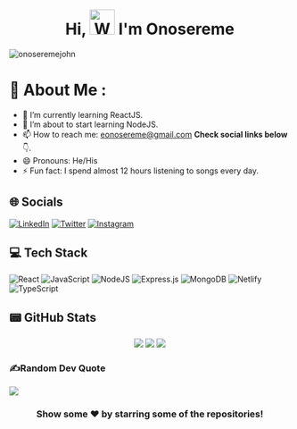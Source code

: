 <h1 align="center"> Hi, <img src="https://raw.githubusercontent.com/nixin72/nixin72/master/wave.gif" 
         alt="Waving hand animated gif"
         height="45"
         width="45" /> I'm Onosereme</h1>

<p align="left"> <img src="https://komarev.com/ghpvc/?username=onoseremejohn&label=Views&color=blue&style=plastic&style=for-the-badge" alt="onoseremejohn" /> </p>

# 💫 About Me :

- 🔭 I’m currently learning ReactJS.
- 🌱 I’m about to start learning NodeJS.
- 📫 How to reach me: eonosereme@gmail.com **Check social links below** 👇.
- 😄 Pronouns: He/His
- ⚡ Fun fact: I spend almost 12 hours listening to songs every day.

## 🌐 Socials

[![LinkedIn](https://img.shields.io/badge/LinkedIn-0077B5?style=for-the-badge&logo=linkedin&logoColor=white)](https://www.linkedin.com/in/onosereme-emuemhonjie-5a5454161) [![Twitter](https://img.shields.io/twitter/follow/onoseremejohn?logo=Twitter&style=for-the-badge)](https://twitter.com/onoseremejohn) [![Instagram](https://img.shields.io/badge/Instagram-E4405F?style=for-the-badge&logo=instagram&logoColor=white)](https://instagram.com/onoseremejohn)

## 💻 Tech Stack

![React](https://img.shields.io/badge/react-%2320232a.svg?style=for-the-badge&logo=react&logoColor=%2361DAFB) ![JavaScript](https://img.shields.io/badge/javascript-%23323330.svg?style=for-the-badge&logo=javascript&logoColor=%23F7DF1E) ![NodeJS](https://img.shields.io/badge/node.js-6DA55F?style=for-the-badge&logo=node.js&logoColor=white) ![Express.js](https://img.shields.io/badge/express.js-%23404d59.svg?style=for-the-badge&logo=express&logoColor=%2361DAFB) ![MongoDB](https://img.shields.io/badge/MongoDB-%234ea94b.svg?style=for-the-badge&logo=mongodb&logoColor=white) ![Netlify](https://img.shields.io/badge/netlify-%23000000.svg?style=for-the-badge&logo=netlify&logoColor=#00C7B7) ![TypeScript](https://img.shields.io/badge/typescript-%23007ACC.svg?style=for-the-badge&logo=typescript&logoColor=white)

## 📟 GitHub Stats

<div align="center">
	<img src="https://github-readme-stats.vercel.app/api?username=onoseremejohn&show_icons=true&theme=vue" />
	<img src="https://github-readme-streak-stats.herokuapp.com/?user=onoseremejohn&theme=vue" />
    <img src = "https://github-readme-stats.vercel.app/api/top-langs/?username=onoseremejohn&hide=&theme=vue">
</div>

### ✍️Random Dev Quote

![](https://quotes-github-readme.vercel.app/api?type=horizontal&theme=vue)

<div align="center">

### Show some ❤️ by starring some of the repositories!

</div>

